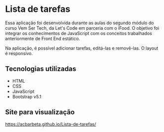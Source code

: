 # Lista de tarefas

Essa aplicação foi desenvolvida durante as aulas do segundo módulo do curso Vem Ser Tech, da Let's Code em parceria com o iFood.
O objetivo foi integrar os conhecimentos de JavaScript com os conceitos trabalhados anteriormente de Front End estático.

Na aplicação, é possível adicionar tarefas, editá-las e removê-las. O layout é responsivo.

## Tecnologias utilizadas
- HTML
- CSS
- JavaScript
- Bootstrap v5.1

## Site para visualização
https://acbarbeta.github.io/Lista-de-tarefas/
